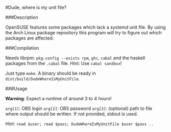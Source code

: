 #Dude, where is my unit file?

###Description

OpenSUSE features some packages which lack a systemd unit file. By using the
Arch Linux package repository this program will try to figure out which packages
are affected.

###Compilation

Needs librpm: `pkg-config --exists rpm`, `ghc`, `cabal` and the haskell packages
from the `.cabal` file. Hint: Use `cabal sandbox`!

Just type `make`. A binary should be ready in
`dist/build/DudeWhereIsMyUnitFile`.

###Usage

**Warning**: Expect a runtime of around 3 to 4 hours!

`arg[1]`: OBS login
`arg[2]`: OBS password
`arg[3]`: (optional) path to file where output should be written.
                     If not provided, stdout is used.

Hint: `read $user; read $pass; DudeWhereIsMyUnitFile $user $pass ..`
